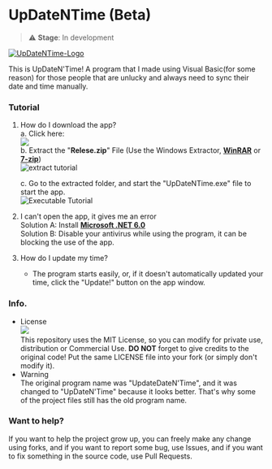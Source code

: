 # UpDateNTime (Beta)
 > ⚠️ **Stage**: In development
 
  <a href=""><img src="https://github.com/retrozinndev/UpdateDateNTime/blob/master/UpdateDateNTime/Resources/logoGitHub.png" text="UpDateNTime" alt="UpDateNTime-Logo"></a>

  This is UpDateN'Time! A program that I made using Visual Basic(for some reason) for 
  those people that are unlucky and always need to sync their date and time manually.

  ### Tutorial

  1. How do I download the app? <br>
       a. Click here: <br>
         <a href="https://github.com/retrozinndev/UpDateNTime/releases/download/beta-v1.0.1/Release.zip">
         <img src="https://img.shields.io/github/downloads/retrozinndev/UpDateNTime/total.svg"></a><br>
       b. Extract the "**Relese.zip**" File (Use the Windows Extractor, <a href="https://www.win-rar.com/">**WinRAR**</a> or <a href="https://www.7-zip.org/">**7-zip**</a>)<br>
       ![extract tutorial](https://github.com/retrozinndev/UpDateNTime/assets/65513943/81db4147-9226-4cde-8781-e67c33d3fd20)

       c. Go to the extracted folder, and start the "UpDateNTime.exe" file to start the app. <br>
       ![Executable Tutorial](https://github.com/retrozinndev/UpDateNTime/assets/65513943/476d368b-d645-4862-97ca-abeeb15d7fd5)
  
  4. I can't open the app, it gives me an error <br>
       Solution A: Install <a href="https://dotnet.microsoft.com/pt-br/download/dotnet/thank-you/sdk-6.0.411-windows-x64-installer">**Microsoft .NET 6.0** </a> <br>
       Solution B: Disable your antivirus while using the program, it can be blocking the use of the app.

  5. How do I update my time?
     - The program starts easily, or, if it doesn't automatically updated your time, click the "Update!" button on the app window.
     
  
  

### Info.
  - License <br>
     <a href="https://www.github.com/retrozinndev/UpDateNTime/LICENSE.txt">
     <img src="https://img.shields.io/github/license/retrozinndev/UpDateNTime.svg"></a><br>
     This repository uses the MIT License, so you can modify for private use, distribution or
     Commercial Use. **DO NOT** forget to give credits to the original code! Put the same
     LICENSE file into your fork (or simply don't modify it).
 - Warning <br>
     The original program name was "UpdateDateN'Time", and it was changed to "UpDateN'Time" 
     because it looks better. That's why some of the project files still has the old program
     name.

### Want to help?
  <!-- <a href="https://github.com/retrozinndev/UpDateNTime/pulls">
  <img src="https://img.shields.io/github/issues-pr/retrozinndev/UpDateNTime.svg"></a>
  <br> -->
  If you want to help the project grow up, you can freely make any change using forks, 
  and if you want to report some bug, use Issues, and if you want to fix something 
  in the source code, use Pull Requests.
